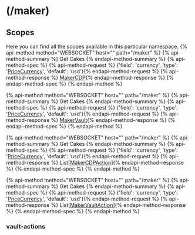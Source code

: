 # (/maker)
## Scopes 
Here you can find all the scopes available in this particular namespace. 
{% api-method method="WEBSOCKET" host="" path="/maker" %}
{% api-method-summary %} Get Cakes {% endapi-method-summary %}
{% api-method-spec %}
{% api-method-request %}
{'field': 'currency', 'type': '[PriceCurrency](#pricecurrency)', 'default': 'usd'}{% endapi-method-request %}
{% api-method-response %}
[MakerCDP](#makercdp){% endapi-method-response %}
{% endapi-method-spec %}
{% endapi-method %}

{% api-method method="WEBSOCKET" host="" path="/maker" %}
{% api-method-summary %} Get Cakes {% endapi-method-summary %}
{% api-method-spec %}
{% api-method-request %}
{'field': 'currency', 'type': '[PriceCurrency](#pricecurrency)', 'default': 'usd'}{% endapi-method-request %}
{% api-method-response %}
[MakerVault](#makervault){% endapi-method-response %}
{% endapi-method-spec %}
{% endapi-method %}

{% api-method method="WEBSOCKET" host="" path="/maker" %}
{% api-method-summary %} Get Cakes {% endapi-method-summary %}
{% api-method-spec %}
{% api-method-request %}
{'field': 'currency', 'type': '[PriceCurrency](#pricecurrency)', 'default': 'usd'}{% endapi-method-request %}
{% api-method-response %}
List[[MakerCDPAction](#makercdpaction)]{% endapi-method-response %}
{% endapi-method-spec %}
{% endapi-method %}

{% api-method method="WEBSOCKET" host="" path="/maker" %}
{% api-method-summary %} Get Cakes {% endapi-method-summary %}
{% api-method-spec %}
{% api-method-request %}
{'field': 'currency', 'type': '[PriceCurrency](#pricecurrency)', 'default': 'usd'}{% endapi-method-request %}
{% api-method-response %}
List[[MakerVaultAction](#makervaultaction)]{% endapi-method-response %}
{% endapi-method-spec %}
{% endapi-method %}

### vault-actions
